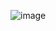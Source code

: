 ![image](https://github.com/RheingoldRiver/pentominoes/assets/18037011/c3d62a96-a032-466b-877f-9235068ed17a)
